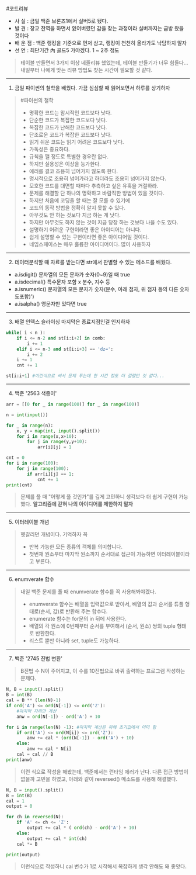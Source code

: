 #코드리뷰
- 사    실 : 금일 백준 브론즈1에서 실버5로 됐다.
- 발    견 : 장교 전역을 하면서 잃어버렸던 감을 찾는 과정이라 실버까지는 금방 왔을 것이다
- 배 운 점 : 백준 랭킹을 기준으로 먼저 삼고, 랭킹이 천천히 올라가도 낙담하지 말자
- 선    언 : 최단기간 內 골드5 가야겠다. 1 ~ 2주 정도

> 테이블 만들면서 3가지 이상 네줄리뷰 했었는데, 테이블 만들기가 너무 힘들다... 내일부터 나에게 맞는 리뷰 방법도 찾는 시간이 필요할 것 같다.
---
1. 금일 파이썬의 철학을 배웠다. 가끔 심심할 때 읽어보면서 하루를 상기하자
>#파이썬의 철학
>- 명확한 코드는 암시적인 코드보다 낫다.
>- 단순한 코드가 복잡한 코드보다 낫다.
>- 복잡한 코드가 난해한 코드보다 낫다.
>- 단조로운 코드가 복잡한 코드보다 낫다.
>- 읽기 쉬운 코드는 읽기 어려운 코드보다 낫다.
>- 가독성은 중요하다.
>- 규칙을 깰 정도로 특별한 경우란 없다.
>- 하지만 실용성은 이상을 능가한다.
>- 에러를 결코 조용히 넘어가지 않도록 한다.
>- 명시적으로 조용히 넘어가라고 하더라도 조용히 넘어가지 않는다.
>- 모호한 코드를 대면할 때마다 추측하고 싶은 유혹을 거절하라.
>- 문제를 해결할 단 하나의 명확하고 바람직한 방법이 있을 것이다.
>- 하지만 처음에 코딩을 할 때는 잘 모를 수 있기에
>- 코드의 동작 방법을 정확히 알지 못할 수 있다.
>- 아무것도 안 하는 것보다 지금 하는 게 낫다.
>- 하지만 아무것도 하지 않는 것이 지금 당장 하는 것보다 나을 수도 있다.
>- 설명하기 어려운 구현이라면 좋은 아이디어는 아니다.
>- 쉽게 설명할 수 있는 구현이라면 좋은 아이디어일 것이다.
>- 네임스페이스는 매우 훌륭한 아이디어이다. 많이 사용하자
---
2. 데이터분석할 때 자료를 받는다면 str에서 판별할 수 있는 메소드를 배웠다.
- a.isdigit() 문자열의 모든 문자가 숫자(0~9)일 때 true
- a.isdecimal() 특수문자 포함 x 분수, 지수 등
- a.isnumeric() 문자열의 모든 문자가 숫자(분수, 아래 첨자, 위 첨자 등의 다른 숫자도포함)')
- a.isalpha() 영문자만 있다면 true
---
3. 배열 인덱스 슬라이싱 마지막은 종료지점인걸 인지하자
```python
while( i < n ):
    if i <= n-2 and st[i:i+2] in comb:
        i += 1
    elif i <= n-3 and st[i:i+3] == 'dz=':
        i += 2
    i += 1
    cnt += 1
```
```python
st[i:i+1] #이런식으로 써서 문제 푸는데 한 시간 정도 더 걸렸던 것 같다...
```
---
4. 백준 '2563 색종이'
```python
arr = [[0 for _ in range(100)] for _ in range(100)]

n = int(input())

for _ in range(n):
    x, y = map(int, input().split())
    for i in range(x,x+10):
        for j in range(y,y+10):
            arr[i][j] = 1

cnt = 0
for i in range(100):
    for j in range(100):
        if arr[i][j] == 1:
            cnt += 1
print(cnt)
```
>문제를 풀 때 "어떻게 풀 것인가"를 깊게 고민하니 생각보다 더 쉽게 구현이 가능했다.
>**알고리즘에 갇혀 나의 아이디어를 제한하지 말자**
---
5. 이터레이블 개념
>헷갈리던 개념이다. 기억하자 꼭
>- 반복 가능한 모든 종류의 객체를 의미합니다.
>- 첫번재 원소부터 마지막 원소까지 순서대로 접근이 가능하면 이터레이블이라고 부른다.
---
6. enumverate 함수
> 내일 백준 문제를 풀 때 enumverate 함수를 꼭 사용해봐야겠다.
> - enumverate 함수는 배열을 입력값으로 받아서, 배열의 값과 순서를 튜플 형태로(순서, 값)로 반환해 주는 함수다.
> - enumerate 함수는 for문의 in 뒤에 사용한다.
> - 배열의 각 원소에 0번째부터 순서를 부여해서 (순서, 원소) 쌍의 tuple 형태로 반환한다.
> - 리스트 뿐만 아니라 set, tuple도 가능하다.
---
7. 백준 '2745 진법 변환'
>B진법 수 N이 주어지고, 이 수를 10진법으로 바꿔 출력하는 프로그램 작성하는 문제다.
```python
N, B = input().split()
B = int(B)
cal = B ** (len(N)-1)
if ord('A') <= ord(N[-1]) <= ord('Z'):
    #마지막 자리만 계산
    anw = ord(N[-1]) - ord('A') + 10

for i in range(len(N) -1): #마지막 계산은 위에 초기값에서 이미 함
    if ord('A') <= ord(N[i]) <= ord('Z'):
        anw += cal * (ord(N[-1]) - ord('A') + 10)
    else:
        anw += cal * N[i]
    cal = cal // B
print(anw)
```
>이런 식으로 작성을 해봤는데, 백준에서는 런타임 에러가 난다.
>다른 접근 방법이 없을까 고민을 하였고, 아래와 같이 reversed() 메소드를 사용해 해결했다.

```python
N, B = input().split()
B = int(B)
cal = 1
output = 0

for ch in reversed(N):
    if 'A' <= ch <= 'Z':
        output += cal * ( ord(ch) - ord('A') + 10)
    else:
        output += cal * int(ch)
    cal *= B

print(output)
```
>이런식으로 작성하니 cal 변수가 1로 시작해서 복잡하게 생각 안해도 돼 좋앗다.

